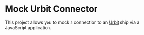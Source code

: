 # Mock Urbit Connector

This project allows you to mock a connection to an [Urbit](https://urbit.org) ship via a JavaScript application.
